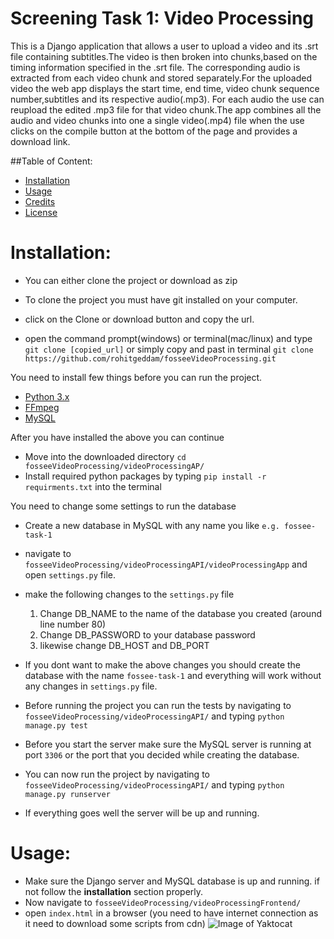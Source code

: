 # Screening Task 1: Video Processing
This is a Django application that allows a user to upload a video and its .srt file
containing subtitles.The video is then broken into chunks,based on the timing information specified
in the .srt file. The corresponding audio is extracted from each video chunk and stored separately.For the uploaded video the
web app displays the start time, end time, video chunk sequence number,subtitles and its respective audio(.mp3).
For each audio the use can reupload the edited .mp3 file for that video chunk.The app combines all the audio and video chunks into
one a single video(.mp4) file when the use clicks on the compile button at the bottom of the page and provides a download link.

##Table of Content:

* [Installation](#Installation)
* [Usage](#Usage)
* [Credits](#Credits)
* [License](#License)

# Installation:
* You can either clone the project or download as zip
* To clone the project you must have git installed on your computer.

* click on the Clone or download button and copy the url.
* open the command prompt(windows) or terminal(mac/linux) and  type `git clone [copied_url]` or simply copy and past in terminal
`git clone https://github.com/rohitgeddam/fosseeVideoProcessing.git`

You need to install few things before you can run the project.
* [Python 3.x](https://www.python.org/downloads/)
* [FFmpeg](https://www.ffmpeg.org/download.html)
* [MySQL](https://www.mysql.com/downloads/)

After you have installed the above you can continue
* Move into the downloaded directory `cd fosseeVideoProcessing/videoProcessingAP/`
* Install required python packages by typing `pip install -r requirments.txt` into the terminal

You need to change some settings to run the database
* Create a new database in MySQL with any name you like `e.g. fossee-task-1`
* navigate to `fosseeVideoProcessing/videoProcessingAPI/videoProcessingApp` and open `settings.py` file.
* make the following changes to the `settings.py` file
    1. Change DB_NAME to the name of the database you created (around line number 80)
    2. Change DB_PASSWORD to your database password
    3. likewise change DB_HOST and DB_PORT 
* If you dont want to make the above changes you should create the database with the name `fossee-task-1` and everything will work without any changes in `settings.py` file.

* Before running the project you can run the tests by  navigating to `fosseeVideoProcessing/videoProcessingAPI/` and typing `python manage.py test`
* Before you start the server make sure the MySQL server is running at port `3306` or the port that you decided while creating the database.
* You can now run the project by navigating to `fosseeVideoProcessing/videoProcessingAPI/` and typing `python manage.py runserver`
* If everything goes well the server will be up and running.

# Usage:
* Make sure the Django server and MySQL database is up and running. if not follow the **installation** section properly.
* Now navigate to `fosseeVideoProcessing/videoProcessingFrontend/`
* open `index.html` in a browser (you need to have internet connection as it need to download some scripts from cdn)
![Image of Yaktocat](https://octodex.github.com/images/yaktocat.png)